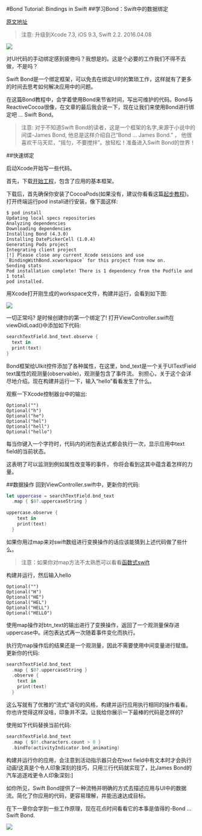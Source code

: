 #Bond Tutorial: Bindings in Swift
##学习Bond：Swift中的数据绑定

[原文地址](https://www.raywenderlich.com/123108/bond-tutorial)

>注意: 升级到Xcode 7.3, iOS 9.3, Swift 2.2. 2016.04.08

![](https://cdn4.raywenderlich.com/wp-content/uploads/2016/01/Binding-with-bond-feature-250x250.png)

对UI代码的手动绑定感到疲倦吗？我想是的。这是个必要的工作我们不得不去做，不是吗？

Swift Bond是一个绑定框架，可以免去在绑定UI时的繁琐工作，这样就有了更多的时间去思考如何解决应用中的问题。

在这篇Bond教程中，会学着使用Bond来节省时间，写出可维护的代码。Bond与ReactiveCocoa很像，在文章的最后我会说一下，现在让我们来使用Bond进行绑定吧 ... Swift Bond。

>注意: 对于不知道Swift Bond的读者，这是一个框架的名字,来源于小说中的间谍-James Bond, 他总是这样介绍自己“Bond … James Bond.” ，
他很喜欢干马天尼，“摇匀，不要搅拌”。放轻松！准备进入Swift Bond的世界！

##快速绑定

启动Xcode开始写一些代码。

首先，下载[开始工程](http://www.raywenderlich.com/wp-content/uploads/2016/01/BindingWithBond-Starter.zip)，包含了应用的基本框架。

下载后，首先确保你安装了CocoaPods(如果没有，建议你看看这篇[起步教程](http://www.raywenderlich.com/97014/use-cocoapods-with-swift))。打开终端运行pod install进行安装，像下面这样:
````
$ pod install
Updating local specs repositories
Analyzing dependencies
Downloading dependencies
Installing Bond (4.3.0)
Installing DatePickerCell (1.0.4)
Generating Pods project
Integrating client project
[!] Please close any current Xcode sessions and use `BindingWithBond.xcworkspace` for this project from now on.
Sending stats
Pod installation complete! There is 1 dependency from the Podfile and 1 total
pod installed.
````
用Xcode打开刚生成的workspace文件，构建并运行，会看到如下图:

![](https://cdn3.raywenderlich.com/wp-content/uploads/2015/12/Starter-319x500.png)

一切正常吗? 是时候创建你的第一个绑定了!
打开ViewController.swift在viewDidLoad()中添加如下代码:
````swift
searchTextField.bnd_text.observe {
  text in
  print(text)
}
````
Bond框架给UIkit控件添加了各种属性，在这里，bnd_text是一个关于UITextField text属性的观测量(observable)，观测量包含了事件流。 别担心，关于这个会详尽地介绍。现在构建并运行一下，输入“hello”看看发生了什么。

观察一下Xcode控制器台中的输出:
````
Optional("")
Optional("h")
Optional("he")
Optional("hel")
Optional("hell")
Optional("hello")
````
每当你键入一个字符时，代码内的闭包表达式都会执行一次，显示应用中text field的当前状态。

这表明了可以监测到例如属性改变等的事件， 你将会看到这其中蕴含着怎样的力量。

##数据操作
回到ViewController.swift中，更新你的代码:
````swift
let uppercase = searchTextField.bnd_text
  .map { $0?.uppercaseString }
 
uppercase.observe {
    text in
    print(text)
  }
````
如果你用过map来对swift数组进行变换操作的话应该能猜到上述代码做了些什么。

>注意：如果你对map方法不太熟悉可以看看[函数式swift](http://www.raywenderlich.com/82599/swift-functional-programming-tutorial)

构建并运行，然后输入hello
````
Optional("")
Optional("H")
Optional("HE")
Optional("HEL")
Optional("HELL")
Optional("HELLO")
````
使用map操作对btn_text的输出进行了变换操作，返回了一个观测量保存进uppercase中。闭包表达式再一次随着事件变化而执行。

执行完map操作后的结果还是一个观测量，因此不需要使用中间变量进行赋值。更新你的代码:
````swift
searchTextField.bnd_text
  .map { $0?.uppercaseString }
  .observe {
    text in
    print(text)
  }
````
这么写就有了优雅的"流式"语句的风格，构建并运行应用执行相同的操作看看。
你也许觉得这样没啥，印象并不深。让我给你展示一下最棒的代码是怎样的?

使用如下代码替换当前代码:
````swift
searchTextField.bnd_text
  .map { $0!.characters.count > 0 }
  .bindTo(activityIndicator.bnd_animating)
````

构建并运行你的应用，会注意到活动指示器只会在text field中有文本时才会执行动画!这真是个令人印象深刻的技巧，只用三行代码就实现了，比James Bond的汽车追逐戏更令人印象深刻:]

如你所见，Swift Bond提供了一种流畅并明确的方式去描述应用与UI中的数据流。简化了你应用的代码，更容易理解，并能迅速达成目标。

在下一章你会学到一些工作原理，现在花点时间看看它的本事是值得的-Bond … Swift Bond.

![](http://www.raywenderlich.com/wp-content/uploads/2016/01/swiftmartini.png)
